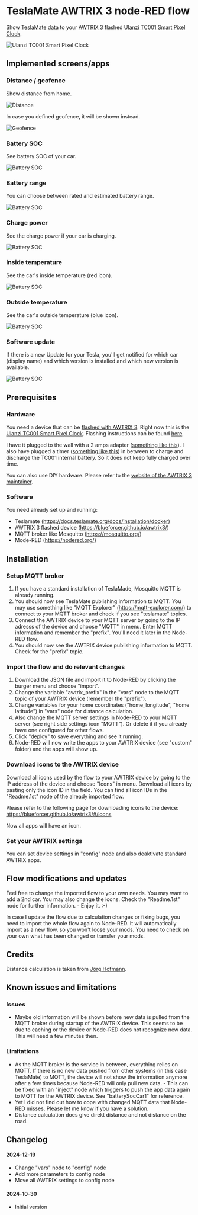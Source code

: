# TeslaMate AWTRIX 3 node-RED flow
Show [TeslaMate](https://github.com/teslamate-org/teslamate) data to your [AWTRIX 3](https://blueforcer.github.io/awtrix3/) flashed [Ulanzi TC001 Smart Pixel Clock](https://www.ulanzi.de/products/ulanzi-pixel-smart-uhr-2882?ref=stnk).

![Ulanzi TC001 Smart Pixel Clock](img/awtrix-evcc-tc001.jpg)

## Implemented screens/apps

### Distance / geofence

Show distance from home.

![Distance](img/awtrix-teslamate-distance.png)

In case you defined geofence, it will be shown instead.

![Geofence](img/awtrix-teslamate-geofence.gif)


### Battery SOC

See battery SOC of your car.

![Battery SOC](img/awtrix-teslamate-batterySoc.png)

### Battery range

You can choose between rated and estimated battery range.

![Battery SOC](img/awtrix-teslamate-ratedBatteryRange.png)

### Charge power

See the charge power if your car is charging.

![Battery SOC](img/awtrix-teslamate-chargePower.png)

### Inside temperature

See the car's inside temperature (red icon).

![Battery SOC](img/awtrix-teslamate-insideTemp.png)

### Outside temperature

See the car's outside temperature (blue icon).

![Battery SOC](img/awtrix-teslamate-outsideTemp.png)

### Software update

If there is a new Update for your Tesla, you'll get notified for which car (display name) and which version is installed and which new version is available.

![Battery SOC](img/awtrix-teslamate-softwareUpdate.gif)

## Prerequisites

### Hardware

You need a device that can be [flashed with AWTRIX 3](https://blueforcer.github.io/awtrix3/). Right now this is the [Ulanzi TC001 Smart Pixel Clock](https://www.ulanzi.de/products/ulanzi-pixel-smart-uhr-2882?ref=stnk). Flashing instructions can be found [here](https://blueforcer.github.io/awtrix3/#/quickstart).

I have it plugged to the wall with a 2 amps adapter ([something like this](https://amzn.to/3YOrcql)). I also have plugged a timer ([something like this](https://amzn.to/4fgebLm)) in between to charge and discharge the TC001 internal battery. So it does not keep fully charged over time.

You can also use DIY hardware. Please refer to the [website of the AWTRIX 3 maintainer](https://blueforcer.github.io/awtrix3/).

### Software

You need already set up and running:
- Teslamate (https://docs.teslamate.org/docs/installation/docker)
- AWTRIX 3 flashed device (https://blueforcer.github.io/awtrix3/)
- MQTT broker like Mosquitto (https://mosquitto.org/)
- Mode-RED (https://nodered.org/)

## Installation

### Setup MQTT broker
1. If you have a standard installation of TeslaMade, Mosquitto MQTT is already running.
2. You should now see TeslaMate publishing information to MQTT. You may use something like "MQTT Explorer" (https://mqtt-explorer.com/) to connect to your MQTT broker and check if you see "teslamate" topics.
3. Connect the AWTRIX device to your MQTT server by going to the IP adresss of the device and choose "MQTT" in menu. Enter MQTT information and remember the "prefix". You'll need it later in the Node-RED flow.
4. You should now see the AWTRIX device publishing information to MQTT. Check for the "prefix" topic. 

### Import the flow and do relevant changes

1. Download the JSON file and import it to Node-RED by clicking the burger menu and choose "import".
2. Change the variable "awtrix_prefix" in the "vars" node to the MQTT topic of your AWTRIX device (remember the "prefix").
3. Change variables for your home coordinates ("home_longitude", "home latitude") in "vars" node for distance calculation.
4. Also change the MQTT server settings in Node-RED to your MQTT server (see right side settings icon "MQTT"). Or delete it if you already have one configured for other flows.
5. Click "deploy" to save everything and see it running.
6. Node-RED will now write the apps to your AWTRIX device (see "custom" folder) and the apps will show up.

### Download icons to the AWTRIX device

Download all icons used by the flow to your AWTRIX device by going to the IP address of the device and choose "Icons" in menu. Download all icons by pasting only the icon ID in the field. You can find all icon IDs in the "Readme.1st" node of the already imported flow.

Please refer to the following page for downloading icons to the device:
https://blueforcer.github.io/awtrix3/#/icons

Now all apps will have an icon.

### Set your AWTRIX settings

You can set device settings in "config" node and also deaktivate standard AWTRIX apps.

## Flow modifications and updates

Feel free to change the imported flow to your own needs. You may want to add a 2nd car. You may also change the icons. Check the "Readme.1st" node for further information. - Enjoy it. :-)

In case I update the flow due to calculation changes or fixing bugs, you need to import the whole flow again to Node-RED. It will automatically import as a new flow, so you won't loose your mods. You need to check on your own what has been changed or transfer your mods.

## Credits

Distance calculation is taken from [Jörg Hofmann](https://meintechblog.de/).

## Known issues and limitations

### Issues

- Maybe old information will be shown before new data is pulled from the MQTT broker during startup of the AWTRIX device. This seems to be due to caching or the device or Node-RED does not recognize new data. This will need a few minutes then.

### Limitations

- As the MQTT broker is the service in between, everything relies on MQTT. If there is no new data pushed from other systems (in this case TeslaMate) to MQTT, the device will not show the information anymore after a few times because Node-RED will only pull new data. - This can be fixed with an "inject" node which triggers to push the app data again to MQTT for the AWTRIX device. See "batterySocCar1" for reference.
- Yet I did not find out how to cope with changed MQTT data that Node-RED misses. Please let me know if you have a solution.
- Distance calculation does give direkt distance and not distance on the road.

## Changelog

#### 2024-12-19

- Change "vars" node to "config" node
- Add more parameters to config node
- Move all AWTRIX settings to config node

#### 2024-10-30

- Initial version